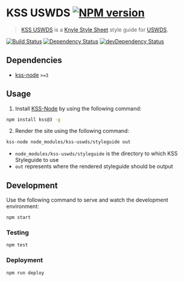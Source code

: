 # KSS USWDS [![NPM version](https://img.shields.io/npm/v/kss-uswds.svg)](https://www.npmjs.org/package/kss-uswds)

> [KSS USWDS](https://github.com/kalamuna/kss-uswds) is a [Knyle Style Sheet](http://warpspire.com/kss/) style guide for [USWDS](https://github.com/18F/web-design-standards).

[![Build Status](https://travis-ci.org/kalamuna/kss-uswds.svg?branch=master)](https://travis-ci.org/kalamuna/kss-uswds) [![Dependency Status](https://david-dm.org/kalamuna/kss-uswds.svg)](https://david-dm.org/kalamuna/kss-uswds) [![devDependency Status](https://david-dm.org/kalamuna/kss-uswds/dev-status.svg)](https://david-dm.org/kalamuna/kss-uswds#info=devDependencies)

## Dependencies

* [kss-node](https://github.com/kss-node/kss-node) `>=3`

## Usage

1. Install [KSS-Node](http://kss-node.github.io/kss-node/) by using the following command:

  ``` bash
  npm install kss@3 -g
  ```

2. Render the site using the following command:

  ``` bash
  kss-node node_modules/kss-uswds/styleguide out
  ```

  * `node_modules/kss-uswds/styleguide` is the directory to which KSS Styleguide to use
  * `out` represents where the rendered styleguide should be output

## Development

Use the following command to serve and watch the development environment:

    npm start

### Testing

    npm test

### Deployment

    npm run deploy
